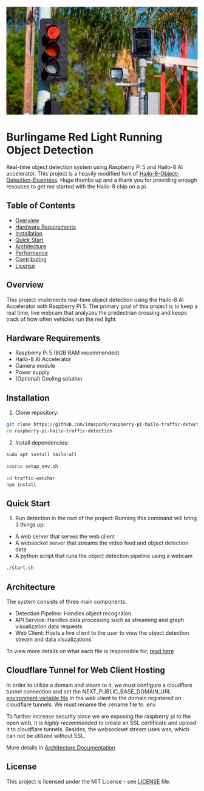 ![Banner](doc/images/redlight.webp)

# Burlingame Red Light Running Object Detection

Real-time object detection system using Raspberry Pi 5 and Hailo-8 AI accelerator. This project is a heavily modified fork of [Hailo-8-Object-Detection-Examples](https://github.com/hailo-ai/hailo-rpi5-examples). Huge thumbs up and a thank you for providing enough resouces to get me started with the Hailo-8 chip on a pi.

## Table of Contents

- [Overview](#overview)
- [Hardware Requirements](#hardware-requirements)
- [Installation](#installation)
- [Quick Start](#quick-start)
- [Architecture](#architecture)
- [Performance](#performance)
- [Contributing](#contributing)
- [License](#license)

## Overview

This project implements real-time object detection using the Hailo-8 AI Accelerator with Raspberry Pi 5. The primary goal of this project is to keep a real time, live webcam that analyzes the predestrian crossing and keeps track of how often vehicles run the red light.

## Hardware Requirements

- Raspberry Pi 5 (8GB RAM recommended)
- Hailo-8 AI Accelerator
- Camera module
- Power supply
- (Optional) Cooling solution

## Installation

1. Clone repository:

```bash
git clone https://github.com/imaspork/raspberry-pi-hailo-traffic-detection.git
cd raspberry-pi-hailo-traffic-detection
```

2. Install dependencies:

```bash
sudo apt install hailo-all
```

```bash
source setup_env.sh
```

```bash
cd traffic-watcher
npm install
```

## Quick Start

1. Run detection in the root of the project:
   Running this command will bring 3 things up:

- A web server that serves the web client
- A websocket server that streams the video feed and object detection data
- A python script that runs the object detection pipeline using a webcam

```bash
./start.sh
```

## Architecture

The system consists of three main components:

- Detection Pipeline: Handles object recognition
- API Service: Handles data processing such as streaming and graph visualization data requests
- Web Client: Hosts a live client to the user to view the object detection stream and data visualizations

To view more details on what each file is responsible for, [read here](docs/detection-pipeline.md)

## Cloudflare Tunnel for Web Client Hosting

In order to utilize a domain and steam to it, we must configure a cloudflare tunnel connection and set the NEXT_PUBLIC_BASE_DOMAIN_URL [environment variable file](traffic-watcher/.rename) in the web client to the domain registered on cloudflare tunnels. We must rename the .rename file to .env

To further increase security since we are exposing the raspberry pi to the open web, it is _highly recommended_ to create an SSL certificate and upload it to cloudflare tunnels. Besides, the websockset stream uses wss, which can not be utilized without SSL.

More details in [Architecture Documentation](docs/architecture.md)

## License

This project is licensed under the MIT License - see [LICENSE](LICENSE) file.
